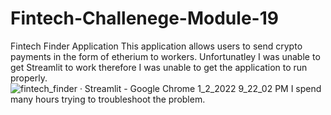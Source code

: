 # Fintech-Challenege-Module-19
Fintech Finder Application
This application allows users to send crypto payments in the form of etherium to workers. 
Unfortunatley I was unable to get Streamlit to work therefore I was unable to get the application to run properly. ![fintech_finder · Streamlit - Google Chrome 1_2_2022 9_22_02 PM](https://user-images.githubusercontent.com/89167249/147901684-460474a8-fe29-44ce-b92b-0ea6325b6857.png)
I spend many hours trying to troubleshoot the problem. 
